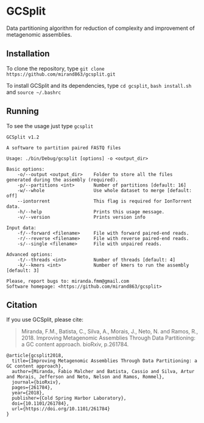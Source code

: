 # GCSplit

Data partitioning algorithm for reduction of complexity and improvement of metagenomic assemblies.

## Installation

To clone the repository, type `git clone https://github.com/mirand863/gcsplit.git`

To install GCSplit and its dependencies, type `cd gcsplit`, `bash install.sh` and `source ~/.bashrc`

## Running

To see the usage just type `gcsplit`

~~~
GCSplit v1.2

A software to partition paired FASTQ files

Usage: ./bin/Debug/gcsplit [options] -o <output_dir> 

Basic options:
    -o/--output <output_dir>    Folder to store all the files generated during the assembly (required).
    -p/--partitions <int>       Number of partitions [default: 16]
    -w/--whole                  Use whole dataset to merge [default: off]
    --iontorrent                This flag is required for IonTorrent data.
    -h/--help                   Prints this usage message.
    -v/--version                Prints version info

Input data:
    -f/--forward <filename>     File with forward paired-end reads.
    -r/--reverse <filename>     File with reverse paired-end reads.
    -s/--single <filename>      File with unpaired reads.

Advanced options:
    -t/--threads <int>          Number of threads [default: 4]
    -k/--kmers <int>            Number of kmers to run the assembly [default: 3]

Please, report bugs to: miranda.fmm@gmail.com
Software homepage: <https://github.com/mirand863/gcsplit>
~~~

## Citation

If you use GCSplit, please cite:

>Miranda, F.M., Batista, C., Silva, A., Morais, J., Neto, N. and Ramos, R., 2018. Improving Metagenomic Assemblies Through Data Partitioning: a GC content approach. bioRxiv, p.261784.

```
@article{gcsplit2018,
  title={Improving Metagenomic Assemblies Through Data Partitioning: a GC content approach},
  author={Miranda, Fabio Malcher and Batista, Cassio and Silva, Artur and Morais, Jefferson and Neto, Nelson and Ramos, Rommel},
  journal={bioRxiv},
  pages={261784},
  year={2018},
  publisher={Cold Spring Harbor Laboratory},
  doi={10.1101/261784},
  url={https://doi.org/10.1101/261784}
}
```
